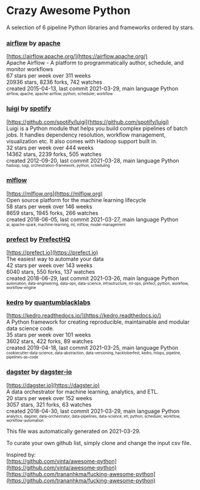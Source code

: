 # Crazy Awesome Python
A selection of 6 pipeline Python libraries and frameworks ordered by stars.  


### [airflow](https://github.com/apache/airflow) by [apache](https://github.com/apache)  
[https://airflow.apache.org/](https://airflow.apache.org/)  
Apache Airflow - A platform to programmatically author, schedule, and monitor workflows  
67 stars per week over 311 weeks  
20936 stars, 8236 forks, 742 watches  
created 2015-04-13, last commit 2021-03-29, main language Python  
<sub><sup>airflow, apache, apache-airflow, python, scheduler, workflow</sup></sub>


### [luigi](https://github.com/spotify/luigi) by [spotify](https://github.com/spotify)  
[https://github.com/spotify/luigi](https://github.com/spotify/luigi)  
Luigi is a Python module that helps you build complex pipelines of batch jobs. It handles dependency resolution, workflow management, visualization etc. It also comes with Hadoop support built in.   
32 stars per week over 444 weeks  
14362 stars, 2239 forks, 505 watches  
created 2012-09-20, last commit 2021-03-28, main language Python  
<sub><sup>hadoop, luigi, orchestration-framework, python, scheduling</sup></sub>


### [mlflow](https://github.com/mlflow/mlflow)  
[https://mlflow.org](https://mlflow.org)  
Open source platform for the machine learning lifecycle  
58 stars per week over 146 weeks  
8659 stars, 1945 forks, 266 watches  
created 2018-06-05, last commit 2021-03-27, main language Python  
<sub><sup>ai, apache-spark, machine-learning, ml, mlflow, model-management</sup></sub>


### [prefect](https://github.com/PrefectHQ/prefect) by [PrefectHQ](https://github.com/PrefectHQ)  
[https://prefect.io](https://prefect.io)  
The easiest way to automate your data  
42 stars per week over 143 weeks  
6040 stars, 550 forks, 137 watches  
created 2018-06-29, last commit 2021-03-26, main language Python  
<sub><sup>automation, data-engineering, data-ops, data-science, infrastructure, ml-ops, prefect, python, workflow, workflow-engine</sup></sub>


### [kedro](https://github.com/quantumblacklabs/kedro) by [quantumblacklabs](https://github.com/quantumblacklabs)  
[https://kedro.readthedocs.io/](https://kedro.readthedocs.io/)  
A Python framework for creating reproducible, maintainable and modular data science code.  
35 stars per week over 101 weeks  
3602 stars, 422 forks, 89 watches  
created 2019-04-18, last commit 2021-03-25, main language Python  
<sub><sup>cookiecutter-data-science, data-abstraction, data-versioning, hacktoberfest, kedro, mlops, pipeline, pipelines-as-code</sup></sub>


### [dagster](https://github.com/dagster-io/dagster) by [dagster-io](https://github.com/dagster-io)  
[https://dagster.io](https://dagster.io)  
A data orchestrator for machine learning, analytics, and ETL.  
20 stars per week over 152 weeks  
3057 stars, 321 forks, 63 watches  
created 2018-04-30, last commit 2021-03-29, main language Python  
<sub><sup>analytics, dagster, data-orchestrator, data-pipelines, data-science, etl, python, scheduler, workflow, workflow-automation</sup></sub>


This file was automatically generated on 2021-03-29.  

To curate your own github list, simply clone and change the input csv file.  

Inspired by:  
[https://github.com/vinta/awesome-python](https://github.com/vinta/awesome-python)  
[https://github.com/trananhkma/fucking-awesome-python](https://github.com/trananhkma/fucking-awesome-python)  